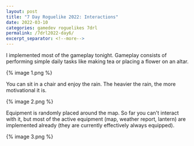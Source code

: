 ```yaml
---
layout: post
title: "7 Day Roguelike 2022: Interactions"
date: 2022-03-10
categories: gamedev roguelikes 7drl
permalink: /7drl2022-day6/
excerpt_separator: <!--more-->
---
```


I implemented most of the gameplay tonight. Gameplay consists of performing simple daily tasks
like making tea or placing a flower on an altar.

{% image 1.png %}

<!--more-->

You can sit in a chair and enjoy the rain. The heavier the rain, the more motivational it is.

{% image 2.png %}

Equipment is randomly placed around the map. So far you can't interact with it, but most of
the active equipment (map, weather report, lantern) are implemented already (they are currently
effectively always equipped).

{% image 3.png %}

